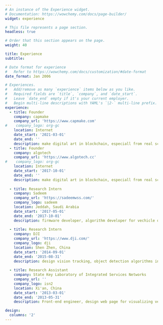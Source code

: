 ```yaml
---
# An instance of the Experience widget.
# Documentation: https://wowchemy.com/docs/page-builder/
widget: experience

# This file represents a page section.
headless: true

# Order that this section appears on the page.
weight: 40

title: Experience
subtitle:

# Date format for experience
#   Refer to https://wowchemy.com/docs/customization/#date-format
date_format: Jan 2006

# Experiences.
#   Add/remove as many `experience` items below as you like.
#   Required fields are `title`, `company`, and `date_start`.
#   Leave `date_end` empty if it's your current employer.
#   Begin multi-line descriptions with YAML's `|2-` multi-line prefix.
experience:
  - title: Founder
    company: capmake
    company_url: 'https://www.capmake.com'
#    company_logo: org-gc
    location: Internet
    date_start: '2021-03-01'
    date_end: ''
    description: make digital art in blockchain, especiall from real scene data.
  - title: Founder
    company: algotech
    company_url: 'https://www.algotech.cc'
#    company_logo: org-gc
    location: Internet
    date_start: '2017-10-01'
    date_end: ''
    description: make digital art in blockchain, especiall from real scene data.
    
  - title: Research Intern
    company: Sadeem
    company_url: 'https://sadeemwss.com/'
    company_logo: sadeem
    location: Jeddah, Saudi Arabia
    date_start: '2017-05-01'
    date_end: '2017-10-01'
    description: firmware developer, algorithm developer for vechicle detection by utral sonic sensor.  
        
  - title: Research Intern
    company: DJI
    company_url: 'https://www.dji.com/'
    company_logo: dji
    location: Shen Zhen, China
    date_start: '2014-09-01'
    date_end: '2015-08-31'
    description: design vision tracking, object detection algorithms in a low-cost UAVs system, deploy first generation active tracking for Phatom 4 and Mavic.
    
  - title: Research Assistant
    company: State Key Laboratory of Integrated Services Networks
    company_url: ''
    company_logo: isn2
    location: Xi'an, China
    date_start: '2013-03-01'
    date_end: '2013-05-31'
    description: Front-end engineer, design web page for visualizing vechicle, transportation data.

design:
  columns: '2'
---
```

